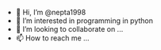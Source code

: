 - 👋 Hi, I’m @nepta1998
- 👀 I’m interested in programming in python
- 💞️ I’m looking to collaborate on ...
- 📫 How to reach me ...

<!---
nepta1998/nepta1998 is a ✨ special ✨ repository because its `README.md` (this file) appears on your GitHub profile.
You can click the Preview link to take a look at your changes.
--->
